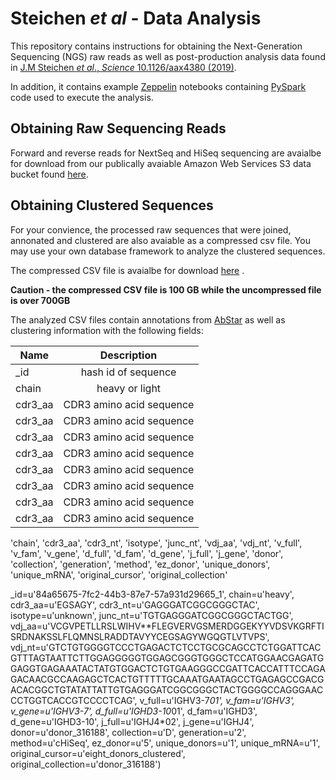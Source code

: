 # Steichen *et al* - Data Analysis 

This repository contains instructions for obtaining the Next-Generation Sequencing (NGS) raw reads as well as post-production analysis data found in [J.M Steichen *et al*., *Science* 10.1126/aax4380 (2019)](https://science.sciencemag.org/content/early/2019/10/30/science.aax4380). 

In addition, it contains example [Zeppelin](https://zeppelin.apache.org/) notebooks containing [PySpark](https://spark.apache.org/docs/0.9.0/python-programming-guide.html) code used to execute the analysis.

## Obtaining Raw Sequencing Reads

Forward and reverse reads for NextSeq and HiSeq sequencing are avaialbe for download from our publically avaiable Amazon Web Services S3 data bucket found [here](https://console.aws.amazon.com/s3/buckets/steichenetalpublicdata/raw_sequences/?region=us-east-2&tab=overview). 


## Obtaining Clustered Sequences

For your convience, the processed raw sequences that were joined, annonated and clustered are also avaiable as a compressed csv file. You may use your own database framework to analyze the clustered sequences. 

The compressed CSV file is avaialbe for download [here](https://steichenetalpublicdata.s3-us-west-2.amazonaws.com/analyzed_sequences/AllDataMerged.csv.gz) .

**Caution - the compressed CSV file is 100 GB while the uncompressed file is over 700GB**

The analyzed CSV files contain annotations from [AbStar](https://github.com/briney/abstar) as well as clustering information with the following fields:

| Name        | Description     |
| ------------- |:-------------:| 
| _id      | hash id of sequence|
| chain     | heavy or light      | 
| cdr3_aa | CDR3 amino acid sequence      |   
| cdr3_aa | CDR3 amino acid sequence      |   
| cdr3_aa | CDR3 amino acid sequence      |   
| cdr3_aa | CDR3 amino acid sequence      |   
| cdr3_aa | CDR3 amino acid sequence      |   
| cdr3_aa | CDR3 amino acid sequence      |   
| cdr3_aa | CDR3 amino acid sequence      |   
| cdr3_aa | CDR3 amino acid sequence      |   




'chain', 
'cdr3_aa', 
'cdr3_nt', 
'isotype', 
'junc_nt', 
'vdj_aa', 
'vdj_nt', 
'v_full', 
'v_fam', 
'v_gene', 
'd_full', 
'd_fam', 
'd_gene', 
'j_full', 
'j_gene', 
'donor', 
'collection', 
'generation', 
'method', 
'ez_donor', 
'unique_donors', 
'unique_mRNA', 
'original_cursor', 
'original_collection'


_id=u'84a65675-7fc2-44b3-87e7-57a931d29665_1', chain=u'heavy', cdr3_aa=u'EGSAGY', cdr3_nt=u'GAGGGATCGGCGGGCTAC', isotype=u'unknown', junc_nt=u'TGTGAGGGATCGGCGGGCTACTGG', vdj_aa=u'VCGVPETLLRSLWIHV**FLEGVERVGSMERDGGEKYYVDSVKGRFTISRDNAKSSLFLQMNSLRADDTAVYYCEGSAGYWGQGTLVTVPS', vdj_nt=u'GTCTGTGGGGTCCCTGAGACTCTCCTGCGCAGCCTCTGGATTCACGTTTAGTAATTCTTGGAGGGGGTGGAGCGGGTGGGCTCCATGGAACGAGATGGAGGTGAGAAATACTATGTGGACTCTGTGAAGGGCCGATTCACCATTTCCAGAGACAACGCCAAGAGCTCACTGTTTTTGCAAATGAATAGCCTGAGAGCCGACGACACGGCTGTATATTATTGTGAGGGATCGGCGGGCTACTGGGGCCAGGGAACCCTGGTCACCGTCCCCTCAG', v_full=u'IGHV3-7*01', v_fam=u'IGHV3', v_gene=u'IGHV3-7', d_full=u'IGHD3-10*01', d_fam=u'IGHD3', d_gene=u'IGHD3-10', j_full=u'IGHJ4*02', j_gene=u'IGHJ4', donor=u'donor_316188', collection=u'D', generation=u'2', method=u'cHiSeq', ez_donor=u'5', unique_donors=u'1', unique_mRNA=u'1', original_cursor=u'eight_donors_clustered', original_collection=u'donor_316188')


